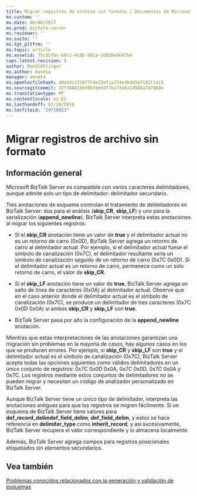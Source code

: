 ```yaml
---
title: Migrar registros de archivo sin formato | Documentos de Microsoft
ms.custom: ''
ms.date: 06/08/2017
ms.prod: biztalk-server
ms.reviewer: ''
ms.suite: ''
ms.tgt_pltfrm: ''
ms.topic: article
ms.assetid: 75cd5fbc-66c1-4c8b-b81a-1d028e9647b4
caps.latest.revision: 9
author: MandiOhlinger
ms.author: mandia
manager: anneta
ms.openlocfilehash: ddd43c231077f4e23efca374edbda5bf152f1415
ms.sourcegitcommit: 32f380810b90b70e5df7be72a6a14988a747868e
ms.translationtype: MT
ms.contentlocale: es-ES
ms.lasthandoff: 02/28/2018
ms.locfileid: "29710823"
---
```

# <a name="migrate-flat-file-records"></a>Migrar registros de archivo sin formato

## <a name="overview"></a>Información general
Microsoft BizTalk Server es compatible con varios caracteres delimitadores, aunque admite solo un tipo de delimitador: delimitador secundario. 
  
 Tres anotaciones de esquema controlan el tratamiento de delimitadores en BizTalk Server: dos para el análisis (**skip_CR**, **skip_LF**) y uno para la serialización (**append_newline**). BizTalk Server interpreta estas anotaciones al migrar los siguientes registros:  
  
-   Si el **skip_CR** anotación tiene un valor de **true** y el delimitador actual no es un retorno de carro (0x0D), BizTalk Server agrega un retorno de carro al delimitador actual. Por ejemplo, si el delimitador actual fuese el símbolo de canalización (0x7C), el delimitador resultante sería un símbolo de canalización seguido de un retorno de carro (0x7C 0x0D). Si el delimitador actual es un retorno de carro, permanece como un solo retorno de carro, el valor de **skip_CR**.  
  
-   Si el **skip_LF** anotación tiene un valor de **true**, BizTalk Server agrega un salto de línea de caracteres (0x0A) al delimitador actual. Observe que en el caso anterior donde el delimitador actual es el símbolo de canalización (0x7C), se produce un delimitador de tres caracteres (0x7C 0x0D 0x0A) si ambos **skip_CR** y **skip_LF** son **true**.  
  
-   BizTalk Server pasa por alto la configuración de la **append_newline** anotación.  
  
 Mientras que estas interpretaciones de las anotaciones garantizan una migración sin problemas en la mayoría de casos, hay algunos casos en los que se producen errores. Por ejemplo, si **skip_CR** y **skip_LF** son **true** y el delimitador actual es el símbolo de canalización (0x7C), BizTalk Server acepta todas las opciones siguientes como válidos delimitadores en un único conjunto de registros: 0x7C 0x0D 0x0A, 0x7C 0x0D, 0x7C 0x0A y 0x7C. Los registros mediante estos conjuntos de delimitadores no se pueden migrar y necesitan un código de analizador personalizado en BizTalk Server.  
  
 Aunque BizTalk Server tiene un único tipo de delimitador, interpreta las anotaciones antiguas para que los registros se migren fácilmente. Si un esquema de BizTalk Server tiene valores para **def_record_delimdef_field_delim**, **def_field_delim**, y estos se hace referencia en **delimiter_type** como **inherit_record**, y así sucesivamente, BizTalk Server recupera el valor correspondiente y lo almacena localmente.  
  
 Además, BizTalk Server agrega campos para registros posicionales etiquetados sin elementos secundarios.  
  
## <a name="see-also"></a>Vea también  
 [Problemas conocidos relacionados con la generación y validación de esquemas](../core/known-issues-with-schema-generation-and-validation.md)